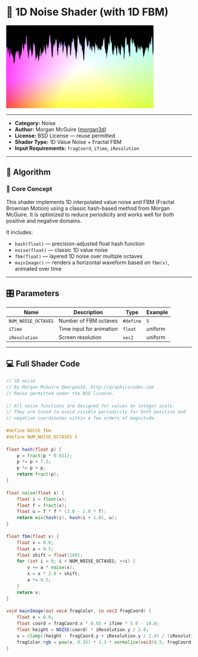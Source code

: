 # 🧩 1D Noise Shader (with 1D FBM)

<img src="https://github.com/friedaxvictoria/procedural_shader_framework/blob/main/shaders/screenshots/noise/1d%20noise.png?raw=true" alt="1D FBM Noise Output" width="400" height="225">

---

- **Category:** Noise  
- **Author:** Morgan McGuire ([morgan3d](http://graphicscodex.com))  
- **License:** BSD License — reuse permitted  
- **Shader Type:** 1D Value Noise + Fractal FBM  
- **Input Requirements:** `fragCoord`, `iTime`, `iResolution`

---

## 🧠 Algorithm

### 🔷 Core Concept

This shader implements 1D interpolated value noise and FBM (Fractal Brownian Motion) using a classic hash-based method from Morgan McGuire. It is optimized to reduce periodicity and works well for both positive and negative domains.

It includes:

- `hash(float)` — precision-adjusted float hash function  
- `noise(float)` — classic 1D value noise  
- `fbm(float)` — layered 1D noise over multiple octaves  
- `mainImage()` — renders a horizontal waveform based on `fbm(x)`, animated over time

---

## 🎛️ Parameters

| Name            | Description                   | Type    | Example     |
|-----------------|-------------------------------|---------|-------------|
| `NUM_NOISE_OCTAVES` | Number of FBM octaves       | `#define` | `5`         |
| `iTime`         | Time input for animation       | `float` | uniform     |
| `iResolution`   | Screen resolution              | `vec2`  | uniform     |

---

## 💻 Full Shader Code

```glsl
// 1D noise
// By Morgan McGuire @morgan3d, http://graphicscodex.com
// Reuse permitted under the BSD license.

// All noise functions are designed for values on integer scale.
// They are tuned to avoid visible periodicity for both positive and
// negative coordinates within a few orders of magnitude.

#define NOISE fbm
#define NUM_NOISE_OCTAVES 5

float hash(float p) {
    p = fract(p * 0.011);
    p *= p + 7.5;
    p *= p + p;
    return fract(p);
}

float noise(float x) {
    float i = floor(x);
    float f = fract(x);
    float u = f * f * (3.0 - 2.0 * f);
    return mix(hash(i), hash(i + 1.0), u);
}

float fbm(float x) {
    float v = 0.0;
    float a = 0.5;
    float shift = float(100);
    for (int i = 0; i < NUM_NOISE_OCTAVES; ++i) {
        v += a * noise(x);
        x = x * 2.0 + shift;
        a *= 0.5;
    }
    return v;
}

void mainImage(out vec4 fragColor, in vec2 fragCoord) {
    float v = 0.0;
    float coord = fragCoord.x * 0.05 + iTime * 5.0 - 10.0;
    float height = NOISE(coord) * iResolution.y / 2.0;
    v = clamp((height - fragCoord.y + iResolution.y / 2.0) / (iResolution.y * 0.02), 0.0, 1.0);
    fragColor.rgb = pow(v, 0.35) * 1.3 * normalize(vec3(0.5, fragCoord.xy / iResolution.xy)) + vec3(v * 0.25);
}
